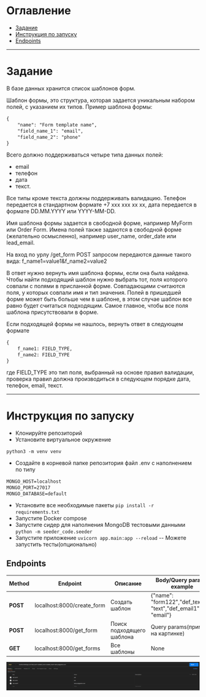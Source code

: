 # Оглавление
- [Задание](#задание)
- [Инструкция по запуску](#инструкция-по-запуску)
- [Endpoints](#endpoints)
___

# Задание 
В базе данных хранится список шаблонов форм.

Шаблон формы, это структура, которая задается уникальным набором полей, с указанием их типов.
Пример шаблона формы:

```
{
    "name": "Form template name",
    "field_name_1": "email",
    "field_name_2": "phone"
}
```

Всего должно поддерживаться четыре типа данных полей: 
- email
- телефон
- дата
- текст.

Все типы кроме текста должны поддерживать валидацию. Телефон передается в стандартном формате +7 xxx xxx xx xx, дата передается в формате DD.MM.YYYY или YYYY-MM-DD.

Имя шаблона формы задается в свободной форме, например MyForm или Order Form.
Имена полей также задаются в свободной форме (желательно осмысленно), например user_name, order_date или lead_email.

На вход по урлу /get_form POST запросом передаются данные такого вида:
f_name1=value1&f_name2=value2

В ответ нужно вернуть имя шаблона формы, если она была найдена.
Чтобы найти подходящий шаблон нужно выбрать тот, поля которого совпали с полями в присланной форме. Совпадающими считаются поля, у которых совпали имя и тип значения. Полей в пришедшей форме может быть больше чем в шаблоне, в этом случае шаблон все равно будет считаться подходящим. Самое главное, чтобы все поля шаблона присутствовали в форме.

Если подходящей формы не нашлось, вернуть ответ в следующем формате

```
{
    f_name1: FIELD_TYPE,
    f_name2: FIELD_TYPE
}
```


где FIELD_TYPE это тип поля, выбранный на основе правил валидации, проверка правил должна производиться в следующем порядке дата, телефон, email, текст.
___
# Инструкция по запуску
- Клонируйте репозиторий
- Установите виртуальное окружение
```
python3 -m venv venv
```
- Создайте в корневой папке репозитория файл .env с наполнением по типу
```
MONGO_HOST=localhost
MONGO_PORT=27017
MONGO_DATABASE=default
```
- Установите все необходимые пакеты `pip install -r requirements.txt`
- Запустите Docker compose
- Запустите сидер для наполнения MongoDB тестовыми данными `python -m seeder_code.seeder`
- Запустите приложение `uvicorn app.main:app --reload`
-- Можете запустить тесты(опционально)

## Endpoints
|Method|Endpoint|Описание|Body/Query params example|
|------|--------|--------|-----------------|
|**POST**|localhost:8000/create_form|Создать шаблон| {"name": "form122","def_text11": "text","def_email1": "email"}
|**POST**|localhost:8000/get_form|Поиск подходящего шаблона| Query params(пример на картинке)|
|**GET**|localhost:8000/get_forms|Все шаблоны| None|

![](/opt/query_params.png)